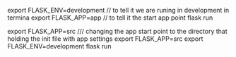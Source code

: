 export FLASK_ENV=development // to tell it we are runing in development in termina
export FLASK_APP=app // to tell it the start app point
flask run

export FLASK_APP=src /// changing the app start point to the directory that holding the init file with app settings
export FLASK_APP=src
export FLASK_ENV=development
flask run
